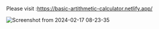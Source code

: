 Please visit :https://basic-artithmetic-calculator.netlify.app/

![Screenshot from 2024-02-17 08-23-35](https://github.com/prabhurajcode/calculator/assets/122979954/e8578dfd-47af-4f5d-a885-7800742ff7ba)
